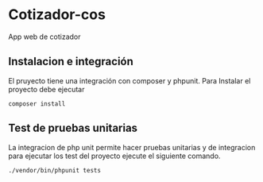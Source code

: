 # Cotizador-cos

App web de cotizador

## Instalacion e integración

El pruyecto tiene una integración con composer y phpunit. Para Instalar el proyecto debe ejecutar 

`composer install `

## Test de pruebas unitarias

La integracion de php unit permite hacer pruebas unitarias y de integracion para ejecutar los test del proyecto ejecute el siguiente comando.

`./vendor/bin/phpunit tests`


